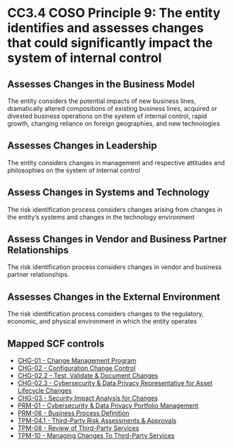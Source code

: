 # CC3.4 COSO Principle 9: The entity identifies and assesses changes that could significantly impact the system of internal control
## Assesses Changes in the Business Model
The entity considers the potential impacts of new business lines, dramatically altered compositions of existing business lines, acquired or divested business operations on the system of internal control, rapid growth, changing reliance on foreign geographies, and new technologies
## Assesses Changes in Leadership
The entity considers changes in management and respective attitudes and philosophies on the system of internal control
## Assess Changes in Systems and Technology
The risk identification process considers changes arising from changes in the entity’s systems and changes in the technology environment
## Assess Changes in Vendor and Business Partner Relationships
The risk identification process considers changes in vendor and business partner relationships.
## Assesses Changes in the External Environment
The risk identification process considers changes to the regulatory, economic, and physical environment in which the entity operates
## Mapped SCF controls
- [CHG-01 - Change Management Program](../scf/chg-01-changemanagementprogram.md)
- [CHG-02 - Configuration Change Control](../scf/chg-02-configurationchangecontrol.md)
- [CHG-02.2 - Test, Validate & Document Changes](../scf/chg-022-test,validate&documentchanges.md)
- [CHG-02.3 - Cybersecurity & Data Privacy Representative for Asset Lifecycle Changes](../scf/chg-023-cybersecurity&dataprivacyrepresentativeforassetlifecyclechanges.md)
- [CHG-03 - Security Impact Analysis for Changes](../scf/chg-03-securityimpactanalysisforchanges.md)
- [PRM-01 - Cybersecurity & Data Privacy Portfolio Management](../scf/prm-01-cybersecurity&dataprivacyportfoliomanagement.md)
- [PRM-06 - Business Process Definition](../scf/prm-06-businessprocessdefinition.md)
- [TPM-04.1 - Third-Party Risk Assessments & Approvals](../scf/tpm-041-third-partyriskassessments&approvals.md)
- [TPM-08 - Review of Third-Party Services](../scf/tpm-08-reviewofthird-partyservices.md)
- [TPM-10 - Managing Changes To Third-Party Services](../scf/tpm-10-managingchangestothird-partyservices.md)